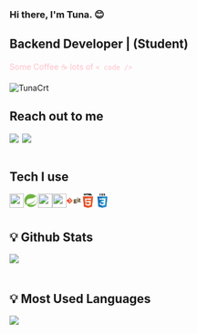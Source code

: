 



### Hi there, I'm Tuna. :blush:

## Backend Developer | (Student)

<font color="pink">Some Coffee :coffee: lots of `< code />` </font>
<p align="left"> <img src="https://komarev.com/ghpvc/?username=TunaCrt&label=Profile%20views&color=0e75b6&style=flat" alt="TunaCrt" /> </p>

## Reach out to me



[<img  width="22" src="https://unpkg.com/simple-icons@v4/icons/linkedin.svg" align="left" />][linkedin]
[<img  width="22" src="https://unpkg.com/simple-icons@v4/icons/medium.svg" align="left" />][medium]

<br />
<br />

## Tech I use

<img align="left" src="https://raw.githubusercontent.com/danielcranney/readme-generator/main/public/icons/skills/java-colored.svg" width="25" height="25" />
<img align="left" src="https://raw.githubusercontent.com/github/explore/80688e429a7d4ef2fca1e82350fe8e3517d3494d/topics/spring-boot/spring-boot.png" width="25" height="25" />
  <!--<img align="left" src="https://raw.githubusercontent.com/github/explore/80688e429a7d4ef2fca1e82350fe8e3517d3494d/topics/flutter/flutter.png" width="25" height="25" /> --> 
  <!-- <img align="left"  src="https://raw.githubusercontent.com/danielcranney/readme-generator/main/public/icons/skills/dart-colored.svg" width="25" height="25" />-->  
<img align="left"  src="https://raw.githubusercontent.com/danielcranney/readme-generator/main/public/icons/skills/javascript-colored.svg" width="25" height="25" />

<img align="left"  src="https://raw.githubusercontent.com/danielcranney/readme-generator/main/public/icons/skills/c-colored.svg" width="25" height="25" />
<img align="left" src="https://raw.githubusercontent.com/github/explore/80688e429a7d4ef2fca1e82350fe8e3517d3494d/topics/git/git.png" width="25" height="25" />

<img align="left"  src="https://raw.githubusercontent.com/github/explore/80688e429a7d4ef2fca1e82350fe8e3517d3494d/topics/html/html.png" width="25" height="25" />
<img align="left" src="https://raw.githubusercontent.com/github/explore/80688e429a7d4ef2fca1e82350fe8e3517d3494d/topics/css/css.png" width="25" height="25" />

<br />
<br />


## <summary>:bulb: Github Stats</summary>
<img src="https://github-readme-stats.vercel.app/api?username=TunaCrt&theme=dark" >


<br />
<br />


## <summary>:bulb:  Most Used Languages</summary>
<img src="https://github-readme-stats.vercel.app/api/top-langs/?username=TunaCrt&layout=compact&theme=dark" >














[medium]:https://medium.com/@tunacort05

[linkedin]: https://www.linkedin.com/in/ibrahim-tuna-c%C3%B6rt-3481a9235/
